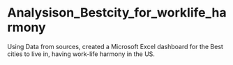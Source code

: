 # Analysison_Bestcity_for_worklife_harmony
Using Data from sources, created a Microsoft Excel dashboard for the Best cities to live in, having work-life harmony in the US. 
